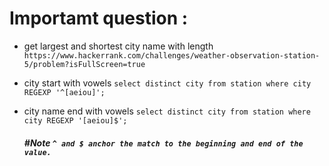 # Importamt question : 

- get largest and shortest city name with length 
  `https://www.hackerrank.com/challenges/weather-observation-station-5/problem?isFullScreen=true`

- city start with vowels 
  `select distinct city from station where city REGEXP '^[aeiou]';`

- city name end with vowels 
  `select distinct city from station where city REGEXP '[aeiou]$';`

  ##### #Note   ` ^ and $ anchor the match to the beginning and end of the value. `

